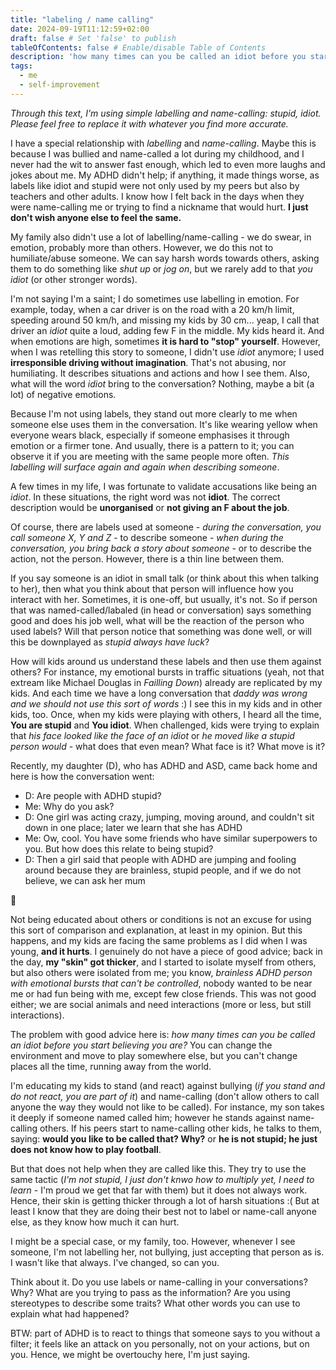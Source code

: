 ```yaml
---
title: "labeling / name calling"
date: 2024-09-19T11:12:59+02:00
draft: false # Set 'false' to publish
tableOfContents: false # Enable/disable Table of Contents
description: 'how many times can you be called an idiot before you start believing you are?'
tags:
  - me
  - self-improvement
---
```


*Through this text, I'm using simple labelling and name-calling: stupid, idiot. Please feel free to replace it with whatever you find more accurate.*

I have a special relationship with *labelling* and *name-calling*. Maybe this is because I was bullied and name-called a lot during my childhood, and I never had the wit to answer fast enough, which led to even more laughs and jokes about me. My ADHD didn't help; if anything, it made things worse, as labels like idiot and stupid were not only used by my peers but also by teachers and other adults. I know how I felt back in the days when they were name-calling me or trying to find a nickname that would hurt. **I just don't wish anyone else to feel the same.**

My family also didn't use a lot of labelling/name-calling - we do swear, in emotion, probably more than others. However, we do this not to humiliate/abuse someone. We can say harsh words towards others, asking them to do something like *shut up* or *jog on*, but we rarely add to that *you idiot* (or other stronger words).

I'm not saying I'm a saint; I do sometimes use labelling in emotion. For example, today, when a car driver is on the road with a 20 km/h limit, speeding around 50 km/h, and missing my kids by 30 cm... yeap, I call that driver an *idiot* quite a loud, adding few F in the middle. My kids heard it. And when emotions are high, sometimes **it is hard to "stop" yourself**. However, when I was retelling this story to someone, I didn't use *idiot* anymore; I used **irresponsible driving without imagination**. That's not abusing, nor humiliating. It describes situations and actions and how I see them. Also, what will the word *idiot* bring to the conversation? Nothing, maybe a bit (a lot) of negative emotions.

Because I'm not using labels, they stand out more clearly to me when someone else uses them in the conversation. It's like wearing yellow when everyone wears black, especially if someone emphasises it through emotion or a firmer tone. And usually, there is a pattern to it; you can observe it if you are meeting with the same people more often. *This labelling will surface again and again when describing someone*.

A few times in my life, I was fortunate to validate accusations like being an *idiot*. In these situations, the right word was not **idiot**. The correct description would be **unorganised** or **not giving an F about the job**.

Of course, there are labels used at someone - *during the conversation, you call someone X, Y and Z* - to describe someone - *when during the conversation, you bring back a story about someone* - or to describe the action, not the person. However, there is a thin line between them.

If you say someone is an idiot in small talk (or think about this when talking to her), then what you think about that person will influence how you interact with her. Sometimes, it is one-off, but usually, it's not. So if person that was named-called/labaled (in head or conversation) says something good and does his job well, what will be the reaction of the person who used labels? Will that person notice that something was done well, or will this be downplayed as *stupid always have luck*?

How will kids around us understand these labels and then use them against others? For instance, my emotional bursts in traffic situations (yeah, not that extream like Michael Douglas in *Failling Down*) already are replicated by my kids. And each time we have a long conversation that *daddy was wrong and we should not use this sort of words* :) I see this in my kids and in other kids, too. Once, when my kids were playing with others, I heard all the time, **You are stupid** and **You idiot**. When challenged, kids were trying to explain that *his face looked like the face of an idiot* or *he moved like a stupid person would* - what does that even mean? What face is it? What move is it?

Recently, my daughter (D), who has ADHD and ASD, came back home and here is how the conversation went:

- D: Are people with ADHD stupid?
- Me: Why do you ask?
- D: One girl was acting crazy, jumping, moving around, and couldn't sit down in one place; later we learn that she has ADHD
- Me: Ow, cool. You have some friends who have similar superpowers to you. But how does this relate to being stupid?
- D: Then a girl said that people with ADHD are jumping and fooling around because they are brainless, stupid people, and if we do not believe, we can ask her mum

🤦

Not being educated about others or conditions is not an excuse for using this sort of comparison and explanation, at least in my opinion. But this happens, and my kids are facing the same problems as I did when I was young, **and it hurts**. I genuinely do not have a piece of good advice; back in the day, **my "skin" got thicker**, and I started to isolate myself from others, but also others were isolated from me; you know, *brainless ADHD person with emotional bursts that can't be controlled*, nobody wanted to be near me or had fun being with me, except few close friends. This was not good either; we are social animals and need interactions (more or less, but still interactions).

The problem with good advice here is: *how many times can you be called an idiot before you start believing you are?* You can change the environment and move to play somewhere else, but you can't change places all the time, running away from the world.

I'm educating my kids to stand (and react) against bullying (*if you stand and do not react, you are part of it*) and name-calling (don't allow others to call anyone the way they would not like to be called). For instance, my son takes it deeply if someone named called him; however he stands against name-calling others. If his peers start to name-calling other kids, he talks to them, saying: **would you like to be called that? Why?** or **he is not stupid; he just does not know how to play football**.

But that does not help when they are called like this. They try to use the same tactic (*I'm not stupid, I just don't knwo how to multiply yet, I need to learn* - I'm proud we get that far with them) but it does not always work. Hence, their skin is getting thicker through a lot of harsh situations :( But at least I know that they are doing their best not to label or name-call anyone else, as they know how much it can hurt.

I might be a special case, or my family, too. However, whenever I see someone, I'm not labelling her, not bullying, just accepting that person as is. I wasn't like that always. I've changed, so can you.

Think about it. Do you use labels or name-calling in your conversations? Why? What are you trying to pass as the information? Are you using stereotypes to describe some traits? What other words you can use to explain what had happened?

BTW: part of ADHD is to react to things that someone says to you without a filter; it feels like an attack on you personally, not on your actions, but on you. Hence, we might be overtouchy here, I'm just saying.